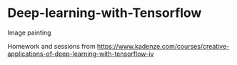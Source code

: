 # Deep-learning-with-Tensorflow
Image painting

Homework and sessions from https://www.kadenze.com/courses/creative-applications-of-deep-learning-with-tensorflow-iv

